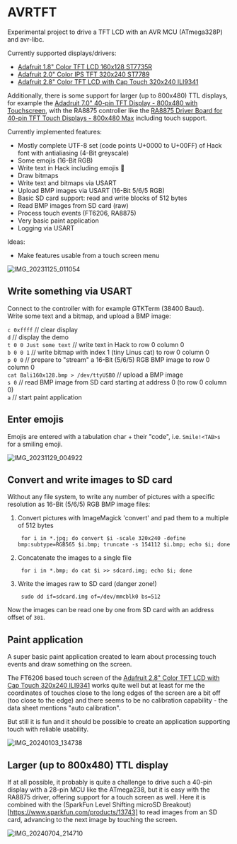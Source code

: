 # AVRTFT

Experimental project to drive a TFT LCD with an AVR MCU (ATmega328P) and avr-libc.  

Currently supported displays/drivers:

* [Adafruit 1.8" Color TFT LCD 160x128 ST7735R](https://www.adafruit.com/product/358)
* [Adafruit 2.0" Color IPS TFT 320x240 ST7789](https://www.adafruit.com/product/4311)
* [Adafruit 2.8" Color TFT LCD with Cap Touch 320x240 ILI9341](https://www.adafruit.com/product/2090)

Additionally, there is some support for larger (up to 800x480) TTL displays, for example the
[Adadruit 7.0" 40-pin TFT Display - 800x480 with Touchscreen](https://www.adafruit.com/product/2354),
with the RA8875 controller like the
[RA8875 Driver Board for 40-pin TFT Touch Displays - 800x480 Max](https://www.adafruit.com/product/1590) 
including touch support.

Currently implemented features:

* Mostly complete UTF-8 set (code points U+0000 to U+00FF) of Hack font
  with antialiasing (4-Bit greyscale)
* Some emojis (16-Bit RGB)
* Write text in Hack including emojis 🙂
* Draw bitmaps
* Write text and bitmaps via USART
* Upload BMP images via USART (16-Bit 5/6/5 RGB)
* Basic SD card support: read and write blocks of 512 bytes
* Read BMP images from SD card (raw)
* Process touch events (FT6206, RA8875)
* Very basic paint application
* Logging via USART

Ideas:

* Make features usable from a touch screen menu

![IMG_20231125_011054](https://github.com/gitdode/avrtft/assets/11530253/cd3d94eb-fb16-4d78-9eaa-bebfec8f8ef7)

## Write something via USART

Connect to the controller with for example GTKTerm (38400 Baud).  
Write some text and a bitmap, and upload a BMP image:

`c 0xffff` // clear display  
`d` // display the demo  
`t 0 0 Just some text` // write text in Hack to row 0 column 0  
`b 0 0 1` // write bitmap with index 1 (tiny Linus cat) to row 0 column 0  
`p 0 0` // prepare to "stream" a 16-Bit (5/6/5) RGB BMP image to row 0 column 0    
`cat Bali160x128.bmp > /dev/ttyUSB0` // upload a BMP image  
`s 0` // read BMP image from SD card starting at address 0 (to row 0 column 0)  
`a` // start paint application

## Enter emojis

Emojis are entered with a tabulation char + their "code", i.e. `Smile!<TAB>s` for a smiling emoji.

![IMG_20231129_004922](https://github.com/gitdode/avrtft/assets/11530253/3a6cbcdd-d004-48d9-a227-ba21f91dac0b)

## Convert and write images to SD card

Without any file system, to write any number of pictures with a specific 
resolution as 16-Bit (5/6/5) RGB BMP image files:

1. Convert pictures with ImageMagick 'convert' and pad them to a multiple of 
512 bytes

        for i in *.jpg; do convert $i -scale 320x240 -define bmp:subtype=RGB565 $i.bmp; truncate -s 154112 $i.bmp; echo $i; done

2. Concatenate the images to a single file

        for i in *.bmp; do cat $i >> sdcard.img; echo $i; done

3. Write the images raw to SD card (danger zone!)

        sudo dd if=sdcard.img of=/dev/mmcblk0 bs=512

Now the images can be read one by one from SD card with an address offset of `301`.

## Paint application

A super basic paint application created to learn about processing touch events 
and draw something on the screen.  

The FT6206 based touch screen of the 
[Adafruit 2.8" Color TFT LCD with Cap Touch 320x240 ILI9341](https://www.adafruit.com/product/2090)
works quite well but at least for me the coordinates of touches close to the 
long edges of the screen are a bit off (too close to the edge) and there seems 
to be no calibration capability - the data sheet mentions "auto calibration".

But still it is fun and it should be possible to create an application 
supporting touch with reliable usability. 

![IMG_20240103_134738](https://github.com/gitdode/avrtft/assets/11530253/5e9947cc-e236-49e7-a06b-1dbfffa304b7)

## Larger (up to 800x480) TTL display

If at all possible, it probably is quite a challenge to drive such a 40-pin display with a 28-pin 
MCU like the ATmega238, but it is easy with the RA8875 driver, offering support for a touch screen 
as well. Here it is combined with the (SparkFun Level Shifting microSD Breakout)[https://www.sparkfun.com/products/13743] 
to read images from an SD card, advancing to the next image by touching the screen.

![IMG_20240704_214710](https://github.com/gitdode/avrtft/assets/11530253/a09af16d-0dcf-4c1f-a8d6-0fb965b75fda)

